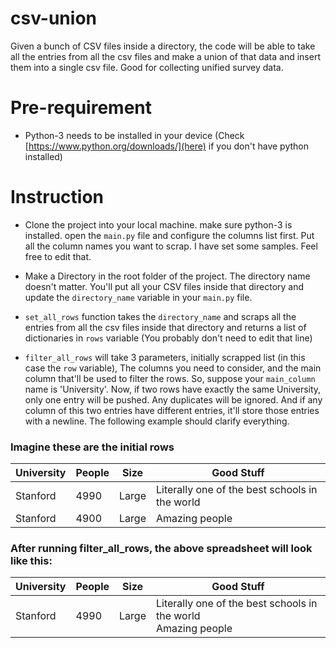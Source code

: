 # csv-union

Given a bunch of CSV files inside a directory, the code will be able to take all the entries from all the csv files and make a union of that data and insert them into a single csv file. Good for collecting unified survey data. 

# Pre-requirement

* Python-3 needs to be installed in your device (Check [https://www.python.org/downloads/](here) if you don't have python installed)

# Instruction

* Clone the project into your local machine. make sure python-3 is installed. open the `main.py` file and configure the columns list first. Put all the column names you want to scrap. I have set some samples. Feel free to edit that.

* Make a Directory in the root folder of the project. The directory name doesn't matter. You'll put all your CSV files inside that directory and update the `directory_name` variable in your `main.py` file. 

* `set_all_rows` function takes the `directory_name` and scraps all the entries from all the csv files inside that directory and returns a list of dictionaries in `rows` variable (You probably don't need to edit that line)

* `filter_all_rows` will take 3 parameters, initially scrapped list (in this case the `row` variable), The columns you need to consider, and the main column that'll be used to filter the rows. So, suppose your `main_column` name is 'University'. Now, if two rows have exactly the same University, only one entry will be pushed. Any duplicates will be ignored. And if any column of this two entries have different entries, it'll store those entries with a newline. The following example should clarify everything.

### Imagine these are the initial rows 

| University      | People      | Size  | Good Stuff                                     |
| --------------- | ----------- | ----- | ---------------------------------------------- |
| Stanford        | 4990        | Large | Literally one of the best schools in the world |
| Stanford        | 4900        | Large | Amazing people                                 |

### After running filter_all_rows, the above spreadsheet will look like this:

| University      | People      | Size  | Good Stuff                                     |
| --------------- | ----------- | ----- | ---------------------------------------------- |
| Stanford        | 4990        | Large | Literally one of the best schools in the world <br> Amazing people |